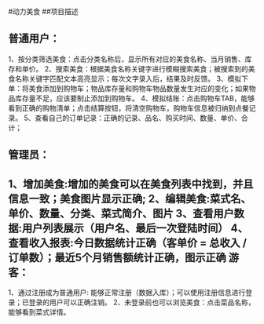 #动力美食 
##项目描述

普通用户：
---
1、按分类筛选美食：点击分类名称后，显示所有对应的美食名称、当月销售、库存和单价。
2、搜索美食：根据美食名称关键字进行模糊搜索美食；被搜索到的美食名称关键字匹配文本高亮显示；每次文字录入后，结果及时反馈。
3、模拟下单：将美食添加到购物车；物品库存量和购物车物品数量发生对应的变化；如果物品库存量不足，应该要制止添加到购物车。
4、模拟结账：点击购物车TAB，能够看到正确的购物清单；点击结算按钮，将清空购物车，购物车信息被归纳到点餐记录。
5、查看自己的订单记录：正确的记录、品名、购买时间、数量、单价、合计；

管理员：
---
1、增加美食:增加的美食可以在美食列表中找到，并且信息一致；美食图片显示正确;
2、编辑美食:菜式名、单价、数量、分类、菜式简介、图片
3、查看用户数据:用户列表展示（用户名、最后一次登陆时间）
4、查看收入报表:今日数据统计正确（客单价 = 总收入 / 订单数）；最近5个月销售额统计正确，图示正确
游客：
---
1、通过注册成为普通用户: 能够正常注册（数据入库）；可以使用注册信息进行登录；已登录的用户可以正确注销。
2、未登录前也可以浏览美食：点击菜品名称，能够看到菜式详情。
